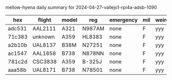 mellow-hyena daily summary for 2024-04-27-vallejo1-rpi4a-adsb-1090

|hex|flight|model|reg|emergency|mil|weirdo|
|--|--|--|--|--|--|--|
|adc531|AAL2111|A321|N987AM|none|F|yyy|
|71c383|unknown|A359|HL8383|none|F|yyy|
|a2b10b|UAL8137|B38M|N27251|none|F|yyy|
|ac1547|AAL1858|B738|N878NN|none|F|yyy|
|781c2d|CSC3838|A359|B-325J|none|F|yyy|
|aaa58b|UAL8171|B738|N78501|none|F|yyy|
